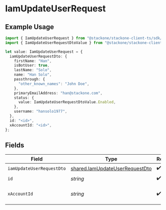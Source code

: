 # IamUpdateUserRequest

## Example Usage

```typescript
import { IamUpdateUserRequest } from "@stackone/stackone-client-ts/sdk/models/operations";
import { IamUpdateUserRequestDtoValue } from "@stackone/stackone-client-ts/sdk/models/shared";

let value: IamUpdateUserRequest = {
  iamUpdateUserRequestDto: {
    firstName: "Han",
    isBotUser: true,
    lastName: "Solo",
    name: "Han Solo",
    passthrough: {
      "other_known_names": "John Doe",
    },
    primaryEmailAddress: "han@stackone.com",
    status: {
      value: IamUpdateUserRequestDtoValue.Enabled,
    },
    username: "hansolo1977",
  },
  id: "<id>",
  xAccountId: "<id>",
};
```

## Fields

| Field                                                                                   | Type                                                                                    | Required                                                                                | Description                                                                             |
| --------------------------------------------------------------------------------------- | --------------------------------------------------------------------------------------- | --------------------------------------------------------------------------------------- | --------------------------------------------------------------------------------------- |
| `iamUpdateUserRequestDto`                                                               | [shared.IamUpdateUserRequestDto](../../../sdk/models/shared/iamupdateuserrequestdto.md) | :heavy_check_mark:                                                                      | N/A                                                                                     |
| `id`                                                                                    | *string*                                                                                | :heavy_check_mark:                                                                      | N/A                                                                                     |
| `xAccountId`                                                                            | *string*                                                                                | :heavy_check_mark:                                                                      | The account identifier                                                                  |
